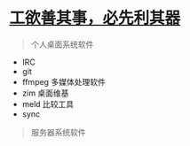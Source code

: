 # [工欲善其事，必先利其器](/)

> 个人桌面系统软件

- IRC
- git
- ffmpeg 多媒体处理软件
- zim 桌面维基
- meld 比较工具
- sync

> 服务器系统软件
